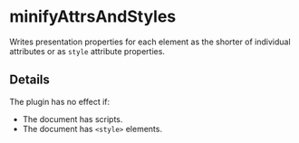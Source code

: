 # minifyAttrsAndStyles

Writes presentation properties for each element as the shorter of individual attributes or as `style` attribute properties.

## Details

The plugin has no effect if:

- The document has scripts.
- The document has `<style>` elements.
